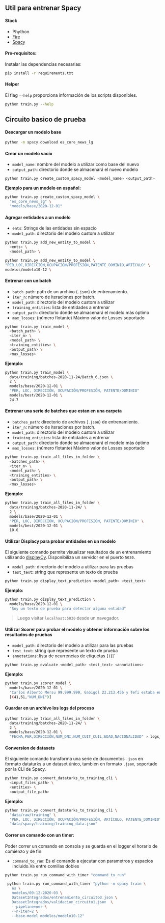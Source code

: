 ## Util para entrenar Spacy

#### Stack

- Phython
- [Fire](https://github.com/google/python-fire)
- [Spacy](https://spacy.io/)

#### Pre-requisitos:

Instalar las dependencias necesarias:

```bash
pip install -r requirements.txt
```

#### Helper

El flag `--help` proporciona información de los scripts disponibles.

```bash
python train.py --help
```

## Circuito basico de prueba

#### Descargar un modelo base

```bash
python -m spacy download es_core_news_lg
```

#### Crear un modelo vacío

- `model_name`: nombre del modelo a utilizar como base del nuevo
- `output_path`: directorio donde se almacenará el nuevo modelo

```bash
python train.py create_custom_spacy_model <model_name> <output_path>
```

**Ejemplo para un modelo en español:**

```bash
python train.py create_custom_spacy_model \
  "es_core_news_lg" \
  "models/base/2020-12-01"
```

#### Agregar entidades a un modelo

- `ents`: Strings de las entidades sin espacio
- `model_path`: directorio del modelo custom a utilizar

```bash
python train.py add_new_entity_to_model \
  <ents> \
  <model_path> \
```

```bash
python train.py add_new_entity_to_model \
"PER,LOC,DIRECCIÓN,OCUPACIÓN/PROFESIÓN,PATENTE_DOMINIO,ARTÍCULO" \
modelos/modelo10-12 \
```

#### Entrenar con un batch

- `batch_path`: path de un archivo (`.json`) de entrenamiento.
- `iter_n`: número de iteraciones por batch.
- `model_path`: directorio del modelo custom a utilizar
- `training_entities`: lista de entidades a entrenar
- `output_path`: directorio donde se almacenará el modelo más óptimo
- `max_losses`: (número flotante) Máximo valor de Losses soportado

```bash
python train.py train_model \
  <batch_path> \
  <iter_n> \
  <model_path> \
  <training_entities> \
  <output_path> \
  <max_losses>
```

**Ejemplo:**

```bash
python train.py train_model \
  data/training/batches-2020-11-24/Batch_6.json \
  2 \
  models/base/2020-12-01 \
  "PER, LOC, DIRECCIÓN, OCUPACIÓN/PROFESIÓN, PATENTE/DOMINIO"
  models/best/2020-12-01 \
  24.7
```

#### Entrenar una serie de batches que estan en una carpeta

- `batches_path`: directorio de archivos (`.json`) de entrenamiento.
- `iter_n`: número de iteraciones por batch.
- `model_path`: directorio del modelo custom a utilizar
- `training_entities`: lista de entidades a entrenar
- `output_path`: directorio donde se almacenará el modelo más óptimo
- `max_losses`: (número flotante) Máximo valor de Losses soportado

```bash
python train.py train_all_files_in_folder \
  <batches_path> \
  <iter_n> \
  <model_path> \
  <training_entities> \
  <output_path> \
  <max_losses>
```

**Ejemplo:**

```bash
python train.py train_all_files_in_folder \
  data/training/batches-2020-11-24/ \
  2 \
  models/base/2020-12-01 \
  "PER, LOC, DIRECCIÓN, OCUPACIÓN/PROFESIÓN, PATENTE/DOMINIO" \
  models/best/2020-12-01 \
  10.0
```

#### Utilizar Displacy para probar entidades en un modelo

El siguiente comando permite visualizar resultados de un entrenamiento utilizando [displayCy](https://spacy.io/api/top-level#displacy). Disponibiliza un servidor en el puerto `5030`.

- `model_path`: directorio del modelo a utilizar para las pruebas
- `test_text`: string que represente un texto de prueba

```bash
python train.py display_text_prediction <model_path> <test_text>
```

**Ejemplo:**

```bash
python train.py display_text_prediction \
  models/base/2020-12-01 \
  "Soy un texto de prueba para detectar alguna entidad"
```

> Luego visitar `localhost:5030` desde un navegador.

#### Utilizar Scorer para probar el modelo y obtener información sobre los resultados de pruebas

- `model_path`: directorio del modelo a utilizar para las pruebas
- `test_text`: string que represente un texto de prueba
- `annotations`: lista de ocurrencias de etiquetas `[(`)]`

```bash
python train.py evaluate <model_path> <test_text> <annotations>
```

**Ejemplo:**

```bash
python train.py scorer_model \
  models/base/2020-12-01 \
  "Carlos Alberto Mersu 99.999.999, Gabigol 23.213.456 y Tefi estaba en la hamaca con el dni 99999999" \
  [(41,51,"NUM_DNI")]
```

#### Guardar en un archivo los logs del proceso

```bash
python train.py train_all_files_in_folder \
  data/training/batches-2020-11-24/ \
  2 \
  models/base/2020-12-01 \
  "FECHA,PER,DIRECCIÓN,NUM_DNI,NUM_CUIT_CUIL,EDAD,NACIONALIDAD" > logs_file_name.txt
```

#### Conversion de datasets

El siguiente comando transforma una serie de documentos `.json` en formato dataturks a un dataset único, también en formato `.json`, soportado por la CLI de Spacy.

```bash
python train.py convert_dataturks_to_training_cli \
  <input_files_path> \
  <entities> \
  <output_file_path>
```

**Ejemplo:**

```bash
python train.py convert_dataturks_to_training_cli \
  "data/raw/training" \
  "PER, LOC, DIRECCIÓN, OCUPACIÓN/PROFESIÓN, ARTÍCULO, PATENTE_DOMINIO" \
  "data/spacy/training/training_data.json"
```

#### Correr un comando con un timer:

Poder correr un comando en consola y se guarda en el logger el horario de comienzo y de fin

- `command_to_run`: Es el comando a ejecutar con parametros y espacios incluido.Va entre comillas dobles

```bash
python train.py run_command_with_timer "command_to_run"
```

```bash
 python train.py run_command_with_timer "python -m spacy train \
   es \
   modelos/09-12-2020-03 \
   DatasetIntegrados/entrenamiento_circuito3.json \
   DatasetIntegrados/validacion_circuito1.json  \
   --pipeline=ner \
   --n-iter=2 \
   --base-model modelos/modelo10-12"
```
